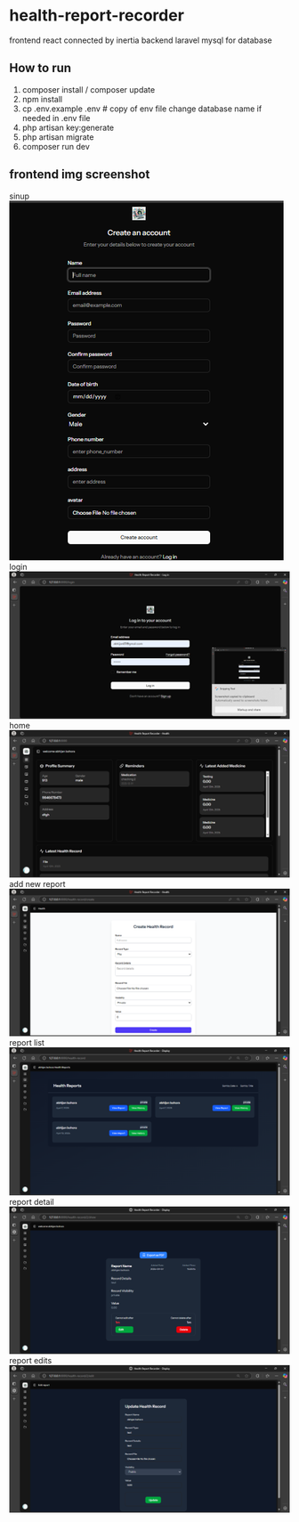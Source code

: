 ﻿# health-report-recorder
frontend react connected by inertia
backend laravel 
mysql for database

## How to run
1. composer install / composer update
2. npm install
3. cp .env.example .env # copy of env file
        change database name if needed in .env file
4. php artisan key:generate
5. php artisan migrate
6. composer run dev

## frontend img screenshot
sinup
![Signup](./public/signup.png)
login
![Login](./public/login.png)
home
![Home](./public/home.png)
add new report
![Add New Report](./public/add_new_report.png)
report list
![Report List](./public/report_list.png)
report detail
![Report Detail](./public/report_detail.png)
report edits
![Report Edit](./public/report_edit.png)









